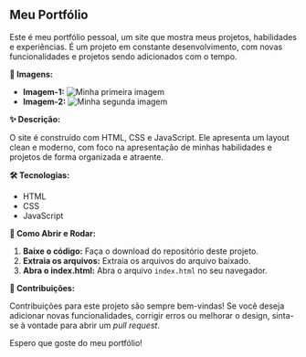 ## Meu Portfólio

Este é meu portfólio pessoal, um site que mostra meus projetos, habilidades e experiências. É um projeto em constante desenvolvimento, com novas funcionalidades e projetos sendo adicionados com o tempo.

**📸 Imagens:**

* **Imagem-1:**
  ![Minha primeira imagem](images/imagem1.jpg) 
* **Imagem-2:**
  ![Minha segunda imagem](images/imagem2.jpg)

**✨ Descrição:**

O site é construído com HTML, CSS e JavaScript. Ele apresenta um layout clean e moderno, com foco na apresentação de minhas habilidades e projetos de forma organizada e atraente.

**🛠️ Tecnologias:**

* HTML
* CSS
* JavaScript

**🚀 Como Abrir e Rodar:**

1. **Baixe o código:** Faça o download do repositório deste projeto.
2. **Extraia os arquivos:** Extraia os arquivos do arquivo baixado.
3. **Abra o index.html:** Abra o arquivo `index.html` no seu navegador.

**🤝 Contribuições:**

Contribuições para este projeto são sempre bem-vindas! Se você deseja adicionar novas funcionalidades, corrigir erros ou melhorar o design, sinta-se à vontade para abrir um *pull request*. 

Espero que goste do meu portfólio!
